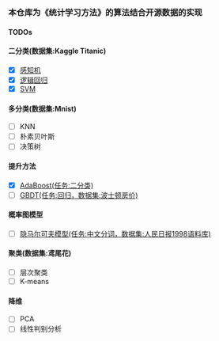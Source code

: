 ### 本仓库为《统计学习方法》的算法结合开源数据的实现

#### TODOs
#### 二分类(数据集:Kaggle Titanic)
- [x] [感知机](./BinaryClassification/perceptron.py)
- [x] [逻辑回归](./BinaryClassification/logistic_regression.py)
- [x] [SVM](./BinaryClassification/svm.py)
#### 多分类(数据集:Mnist)
- [ ] KNN
- [ ] 朴素贝叶斯
- [ ] 决策树
#### 提升方法
- [x] [AdaBoost(任务:二分类)](./BinaryClassification/adaboost.py)
- [ ] [GBDT(任务:回归，数据集:波士顿房价)](#)
#### 概率图模型
- [ ] [隐马尔可夫模型(任务:中文分词，数据集:人民日报1998语料库)](#)
#### 聚类(数据集:鸢尾花)
- [ ] 层次聚类
- [ ] K-means
#### 降维
- [ ] PCA
- [ ] 线性判别分析